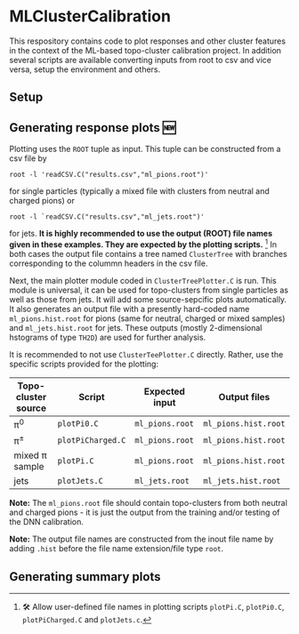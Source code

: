 # MLClusterCalibration

This respository contains code to plot responses and other cluster features in the context of the ML-based topo-cluster calibration project. In addition several scripts are available converting inputs from root to csv and vice versa, setup the environment and others. 

## Setup

## Generating response plots 🆕

Plotting uses the `ROOT` tuple as input. This tuple can be constructed from a csv file by 
```
root -l 'readCSV.C("results.csv","ml_pions.root")'
```
for single particles (typically a mixed file with clusters from neutral and charged pions) or
```
root -l `readCSV.C("results.csv","ml_jets.root")'
```
for jets. **It is highly recommended to use the output (ROOT) file names given in these examples. They are expected by the plotting scripts.** [^1]
In both cases the output file contains a tree named `ClusterTree` with branches corresponding to the colummn headers in the csv file.

Next, the main plotter module coded in `ClusterTreePlotter.C` is run. This module is universal, it can be used for topo-clusters from single particles as well as those from jets. It will add some source-sepcific plots automatically. It also generates an output file with a presently hard-coded name `ml_pions.hist.root` for pions (same for neutral, charged or mixed samples) and `ml_jets.hist.root` for jets. These outputs (mostly 2-dimensional hstograms of type `TH2D`) are used for further analysis.

It is recommended to not use `ClusterTeePlotter.C` directly. Rather, use the specific scripts provided for the plotting:

| Topo-cluster source | Script            | Expected input  | Output files         |
| ------------------- | ----------------- | --------------- | -------------------- |
| &pi;<sup>0</sup>    | `plotPi0.C`       | `ml_pions.root` | `ml_pions.hist.root` |
| &pi;<sup>&pm;</sup> | `plotPiCharged.C` | `ml_pions.root` | `ml_pions.hist.root` |
| mixed &pi; sample   | `plotPi.C`        | `ml_pions.root` | `ml_pions.hist.root` |
| jets                | `plotJets.C`      | `ml_jets.root`  | `ml_jets.hist.root`  |

**Note:** The `ml_pions.root` file should contain topo-clusters from both neutral and charged pions - it is just the output from the training and/or testing of the DNN calibration.

**Note:** The output file names are constructed from the inout file name by adding `.hist` before the file name extension/file type `root`.

[^1]: :hammer_and_wrench: Allow user-defined file names in plotting scripts `plotPi.C`, `plotPi0.C`, `plotPiCharged.C` and `plotJets.c`.   

## Generating summary plots
